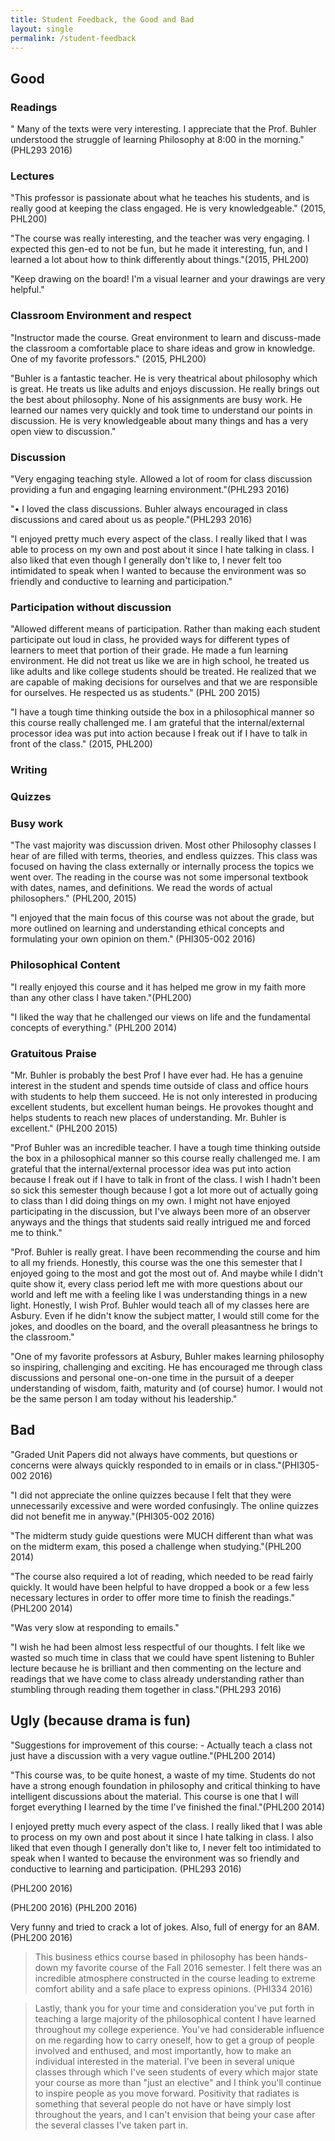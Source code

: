 ```yaml
---
title: Student Feedback, the Good and Bad
layout: single
permalink: /student-feedback
---
```


## Good

### Readings

" Many of the texts were very interesting. I appreciate that the Prof. Buhler understood the struggle of learning Philosophy at 8:00 in the morning."(PHL293 2016)

### Lectures

"This professor is passionate about what he teaches his students, and is really good at keeping the class engaged. He is very knowledgeable." (2015, PHL200)

"The course was really interesting, and the teacher was very engaging. I expected this gen-ed to not be fun, but he made it interesting, fun, and I learned a lot about how to think differently about things."(2015, PHL200)


"Keep drawing on the board! I'm a visual learner and your drawings are very helpful."

### Classroom Environment and respect

"Instructor made the course. Great environment to learn and discuss-made the classroom a comfortable place to share ideas and grow in knowledge. One of my favorite professors." (2015, PHL200)

"Buhler is a fantastic teacher. He is very theatrical about philosophy which is great. He treats us like adults and enjoys discussion. He really brings out the best about philosophy. None of his assignments are busy work. He learned our names very quickly and took time to understand our points in discussion. He is very knowledgeable about many things and has a very open view to discussion."

### Discussion

"Very engaging teaching style. Allowed a lot of room for class discussion providing a fun and engaging learning environment."(PHL293 2016)

"• I loved the class discussions. Buhler always encouraged in class discussions and cared about us as people."(PHL293 2016)

"I enjoyed pretty much every aspect of the class. I really liked that I was able to process on my own and post about it since I hate talking in class. I also liked that even though I generally don't like to, I never felt too intimidated to speak when I wanted to because the environment was so friendly and conductive to learning and participation." 

### Participation without discussion

"Allowed different means of participation. Rather than making each student participate out loud in class, he provided ways for different types of learners to meet that portion of their grade. He made a fun learning environment. He did not treat us like we are in high school, he treated us like adults and like college students should be treated. He realized that we are capable of making decisions for ourselves and that we are responsible for ourselves. He respected us as students." (PHL 200 2015)

"I have a tough time thinking outside the box in a philosophical manner so this course really challenged me. I am grateful that the internal/external processor idea was put into action because I freak out if I have to talk in front of the class." (2015, PHL200)


### Writing

### Quizzes

### Busy work


"The vast majority was discussion driven. Most other Philosophy classes I hear of are filled with terms, theories, and endless quizzes. This class was focused on having the class externally or internally process the topics we went over. The reading in the course was not some impersonal textbook with dates, names, and definitions. We read the words of actual philosophers." (PHL200, 2015)

"I enjoyed that the main focus of this course was not about the grade, but more outlined on learning and understanding ethical concepts and formulating your own opinion on them." (PHI305-002 2016)

### Philosophical Content

"I really enjoyed this course and it has helped me grow in my faith more than any other class I have taken."(PHL200)

"I liked the way that he challenged our views on life and the fundamental concepts of everything." (PHL200 2014)

### Gratuitous Praise

"Mr. Buhler is probably the best Prof I have ever had. He has a genuine interest in the student and spends time outside of class and office hours with students to help them succeed. He is not only interested in producing excellent students, but excellent human beings. He provokes thought and helps students to reach new places of understanding. Mr. Buhler is excellent." (PHL200 2015)

"Prof Buhler was an incredible teacher. I have a tough time thinking outside the box in a philosophical manner so this course really challenged me. I am grateful that the internal/external processor idea was put into action because I freak out if I have to talk in front of the class. I wish I hadn't been so sick this semester though because I got a lot more out of actually going to class than I did doing things on my own. I might not have enjoyed participating in the discussion, but I've always been more of an observer anyways and the things that students said really intrigued me and forced me to think."

"Prof. Buhler is really great. I have been recommending the course and him to all my friends. Honestly, this course was the one this semester that I enjoyed going to the most and got the most out of. And maybe while I didn't quite show it, every class period left me with more questions about our world and left me with a feeling like I was understanding things in a new light. Honestly, I wish Prof. Buhler would teach all of my classes here are Asbury. Even if he didn't know the subject matter, I would still come for the jokes, and doodles on the board, and the overall pleasantness he brings to the classroom."

"One of my favorite professors at Asbury, Buhler makes learning philosophy so inspiring, challenging and exciting. He has encouraged me through class discussions and personal one-on-one time in the pursuit of a deeper understanding of wisdom, faith, maturity and (of course) humor. I would not be the same person I am today without his leadership."


## Bad

"Graded Unit Papers did not always have comments, but questions or concerns were always quickly responded to in emails or in class."(PHI305-002 2016)

"I did not appreciate the online quizzes because I felt that they were unnecessarily excessive and were worded confusingly. The online quizzes did not benefit me in anyway."(PHI305-002 2016)

"The midterm study guide questions were MUCH different than what was on the midterm exam, this posed a challenge when studying."(PHL200 2014)

"The course also required a lot of reading, which needed to be read fairly quickly. It would have been helpful to have dropped a book or a few less necessary lectures in order to offer more time to finish the readings." (PHL200 2014)

"Was very slow at responding to emails."

"I wish he had been almost less respectful of our thoughts. I felt like we wasted so much time in class that we could have spent listening to Buhler lecture because he is brilliant and then commenting on the lecture and readings that we have come to class already understanding rather than stumbling through reading them together in class."(PHL293 2016)

## Ugly (because drama is fun)

"Suggestions for improvement of this course: - Actually teach a class not just have a discussion with a very vague outline."(PHL200 2014)


"This course was, to be quite honest, a waste of my time. Students do not have a strong enough foundation in philosophy and critical thinking to have intelligent discussions about the material. This course is one that I will forget everything I learned by the time I've finished the final."(PHL200 2014)







I enjoyed pretty much every aspect of the class. I really liked that I was able to process on my own and post about it since I hate talking in class. I also liked that even though I generally don't like to, I never felt too intimidated to speak when I wanted to because the environment was so friendly and conductive to learning and participation. (PHL293 2016)

(PHL200 2016)

(PHL200 2016)
(PHL200 2016)


Very funny and tried to crack a lot of jokes. Also, full of energy for an 8AM.(PHL200 2016)



>This business ethics course based in philosophy has been hands-down my favorite course of the Fall 2016 semester. I felt there was an incredible atmosphere constructed in the course leading to extreme comfort ability and a safe place to express opinions. (PHI334 2016)

> Lastly, thank you for your time and consideration you've put forth in teaching a large majority of the philosophical content I have learned throughout my college experience. You've had considerable influence on me regarding how to carry oneself, how to get a group of people involved and enthused, and most importantly, how to make an individual interested in the material. I've been in several unique classes through which I've seen students of every which major state your course as more than "just an elective" and I think you'll continue to inspire people as you move forward. Positivity that radiates is something that several people do not have or have simply lost throughout the years, and I can't envision that being your case after the several classes I've taken part in. 
